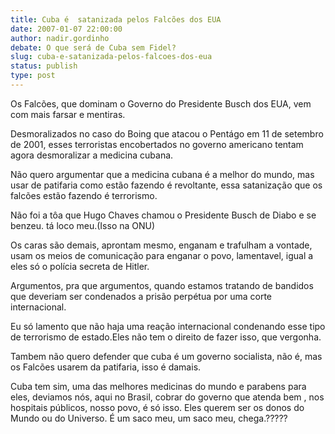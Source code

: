 ```yaml
---
title: Cuba é  satanizada pelos Falcões dos EUA
date: 2007-01-07 22:00:00
author: nadir.gordinho
debate: O que será de Cuba sem Fidel?
slug: cuba-e-satanizada-pelos-falcoes-dos-eua
status: publish 
type: post
---
```


Os Falcões, que dominam o Governo do Presidente Busch dos EUA, vem com mais farsar e mentiras.  

Desmoralizados no caso do Boing que atacou o Pentágo em 11 de setembro de 2001, esses terroristas encobertados no governo americano tentam agora desmoralizar a medicina cubana.  

Não quero argumentar que a medicina cubana é a melhor do mundo, mas usar de patifaria como estão fazendo é revoltante, essa satanização que os falcões estão fazendo é terrorismo.  

Não foi a tôa que Hugo Chaves chamou o Presidente Busch de Diabo e se benzeu. tá loco meu.(Isso na ONU)  

Os caras são demais, aprontam mesmo, enganam e trafulham a vontade, usam os meios de comunicação para enganar o povo, lamentavel, igual a eles só o polícia secreta de Hitler.  

Argumentos, pra que argumentos, quando estamos tratando de bandidos que deveriam ser condenados a prisão perpétua por uma corte internacional.  

Eu só lamento que não haja uma reação internacional condenando esse tipo de terrorismo de estado.Eles não tem o direito de fazer isso, que vergonha.  

Tambem não quero defender que cuba é um governo socialista, não é, mas os Falcões usarem da patifaria, isso é damais.  

Cuba tem sim, uma das melhores medicinas do mundo e parabens para eles, deviamos nós, aqui no Brasil, cobrar do governo que atenda bem , nos hospitais públicos, nosso povo, é só isso. Eles querem ser os donos do Mundo ou do Universo. É um saco meu, um saco meu, chega.?????
